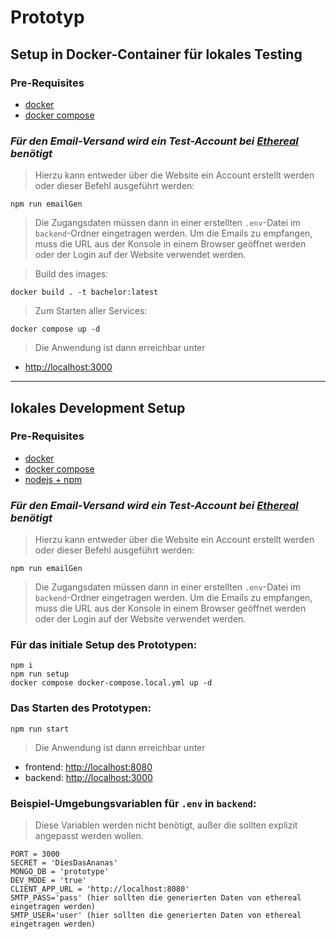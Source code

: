 # **Prototyp**

## **Setup in Docker-Container für lokales Testing**

### Pre-Requisites

- [docker](https://docs.docker.com/engine/install/)
- [docker compose](https://docs.docker.com/compose/install/)

### _Für den Email-Versand wird ein Test-Account bei [Ethereal](https://ethereal.email/) benötigt_

> Hierzu kann entweder über die Website ein Account erstellt werden oder dieser Befehl ausgeführt werden:

    npm run emailGen

> Die Zugangsdaten müssen dann in einer erstellten `.env`-Datei im `backend`-Ordner eingetragen werden.
> Um die Emails zu empfangen, muss die URL aus der Konsole in einem Browser geöffnet werden oder der Login auf der Website verwendet werden.

> Build des images:

    docker build . -t bachelor:latest

> Zum Starten aller Services:

    docker compose up -d

> Die Anwendung ist dann erreichbar unter

- [http://localhost:3000](http://localhost:3000)

---

## **lokales Development Setup**

### Pre-Requisites

- [docker](https://docs.docker.com/engine/install/)
- [docker compose](https://docs.docker.com/compose/install/)
- [nodejs + npm](https://nodejs.org/en)

### _Für den Email-Versand wird ein Test-Account bei [Ethereal](https://ethereal.email/) benötigt_

> Hierzu kann entweder über die Website ein Account erstellt werden oder dieser Befehl ausgeführt werden:

    npm run emailGen

> Die Zugangsdaten müssen dann in einer erstellten `.env`-Datei im `backend`-Ordner eingetragen werden.
> Um die Emails zu empfangen, muss die URL aus der Konsole in einem Browser geöffnet werden oder der Login auf der Website verwendet werden.

### Für das initiale Setup des Prototypen:

    npm i
    npm run setup
    docker compose docker-compose.local.yml up -d

### Das Starten des Prototypen:

    npm run start

> Die Anwendung ist dann erreichbar unter

- frontend: [http://localhost:8080](http://localhost:8080)
- backend: [http://localhost:3000](http://localhost:3000)

### Beispiel-Umgebungsvariablen für `.env` in `backend`:

> Diese Variablen werden nicht benötigt, außer die sollten explizit angepasst werden wollen.

    PORT = 3000
    SECRET = 'DiesDasAnanas'
    MONGO_DB = 'prototype'
    DEV_MODE = 'true'
    CLIENT_APP_URL = 'http://localhost:8080'
    SMTP_PASS='pass' (hier sollten die generierten Daten von ethereal eingetragen werden)
    SMTP_USER='user' (hier sollten die generierten Daten von ethereal eingetragen werden)
